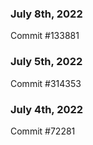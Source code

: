 ### July 8th, 2022

Commit #133881

### July 5th, 2022

Commit #314353


### July 4th, 2022

Commit #72281
